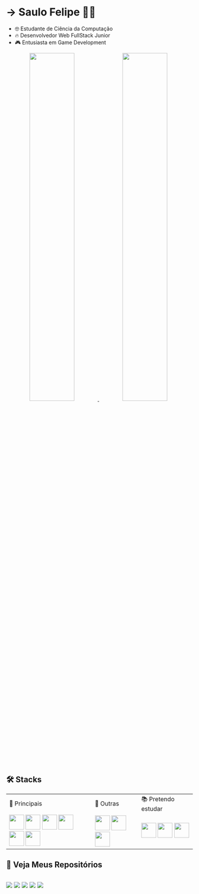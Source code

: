
<h1> -> Saulo Felipe 🧑‍💻</h1>

<ul>
  <li> 🤓 Estudante de Ciência da Computação</li>
  <li> 🔥 Desenvolvedor Web FullStack Junior</li>
  <li> 🎮 Entusiasta em Game Development</li>
</ul>

  
<div>
  <a href="https://github.com/Saulo-Felipe" align="center">
    <img  width="49%" src="https://github-readme-stats.vercel.app/api?username=Saulo-Felipe&layout=compact&theme=github_dark" />
  </a>
  <a href="https://github.com/Saulo-Felipe" align="center">
    <img  width="49%" src="https://github-readme-stats.vercel.app/api/top-langs/?username=Saulo-Felipe&layout=compact&theme=github_dark" />
  </a>

<div>

<div>
  <h2>🛠 Stacks</h2>
  <table>
    <tr>
        <td>👑 Principais</td>
        <td>🤖 Outras</td>
        <td>📚 Pretendo estudar</td>
    </tr>
    <tr>
      <td>
        <img width="40em" src="https://cdn.jsdelivr.net/gh/devicons/devicon/icons/javascript/javascript-original.svg" />
        <img width="40em" src="https://cdn.jsdelivr.net/gh/devicons/devicon/icons/react/react-original-wordmark.svg" />
        <img width="40em" src="https://cdn.jsdelivr.net/gh/devicons/devicon/icons/nodejs/nodejs-plain.svg" />
        <img width="40em" src="https://cdn.jsdelivr.net/gh/devicons/devicon/icons/html5/html5-original-wordmark.svg" />
        <img width="40em" src="https://cdn.jsdelivr.net/gh/devicons/devicon/icons/css3/css3-original-wordmark.svg" />
        <img width="40em" src="https://cdn.jsdelivr.net/gh/devicons/devicon/icons/postgresql/postgresql-original.svg" />
      </td>
      <td>
        <img width="40em" src="https://cdn.jsdelivr.net/gh/devicons/devicon/icons/c/c-original.svg" />
        <img width="40em" src="https://cdn.jsdelivr.net/gh/devicons/devicon/icons/python/python-original-wordmark.svg" />
        <img width="40em" src="https://cdn.jsdelivr.net/gh/devicons/devicon/icons/mysql/mysql-original-wordmark.svg" />
      </td>
      <td>
        <img width="40em" src="https://cdn.jsdelivr.net/gh/devicons/devicon/icons/typescript/typescript-original.svg" />
        <img width="40em" src="https://cdn.jsdelivr.net/gh/devicons/devicon/icons/git/git-original.svg" />
        <img width="40em" src="https://cdn.jsdelivr.net/gh/devicons/devicon/icons/mongodb/mongodb-original-wordmark.svg" />
      </td>
    </tr>
  </table>
</div>
    
<h2>📜 Veja Meus Repositórios<h2>
<img src="https://github-readme-stats.vercel.app/api/pin/?username=Saulo-Felipe&repo=eCommerce-ReactJS-NodeJS&theme=github_dark" />
<img src="https://github-readme-stats.vercel.app/api/pin/?username=Saulo-Felipe&repo=Futebol-One-Page&theme=github_dark" />
<img src="https://github-readme-stats.vercel.app/api/pin/?username=Saulo-Felipe&repo=game-war&theme=github_dark" />
<img src="https://github-readme-stats.vercel.app/api/pin/?username=Saulo-Felipe&repo=Sistema-de-Gestao&theme=github_dark" />
<img src="https://github-readme-stats.vercel.app/api/pin/?username=Saulo-Felipe&repo=Jogo-em-python_Faculdade&theme=github_dark" />

  

